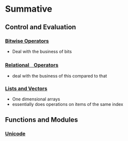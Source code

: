 # Summative
## Control and Evaluation
### [Bitwise Operators](./Topics/Bitwise%20Operators.md)
- Deal with the business of bits

### [RelationalㅤOperators](Logic.md#ComparisonㅤOperators)
- deal with the business of this compared to that

### [Lists and Vectors](Lists-Vectors.md)
- One dimensional arrays
- essentially does operations on items of the same index
## Functions and Modules
### [Unicode](Unicode.md)
